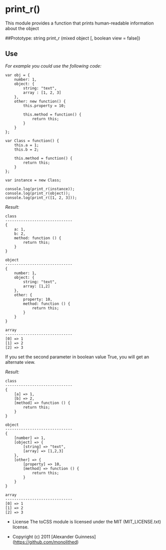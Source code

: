 # print_r()

This module provides a function that prints human-readable information about the object

##Prototype:
	string print_r (mixed object [, boolean view = false])

## Use
*For example you could use the following code:*

	var obj = {
		number: 1,
		object: {
			string: "text",
			array : [1, 2, 3]
		},
		other: new function() {
			this.property = 10;

			this.method = function() {
				return this;
			}
		}
	};

	var Class = function() {
		this.a = 1;
		this.b = 2;

		this.method = function() {
			return this;
		}
	};

	var instance = new Class;

	console.log(print_r(instance));
	console.log(print_r(object));
	console.log(print_r([1, 2, 3]));

*Result:*

	class
	------------------------------
	{
		a: 1,
		b: 2,
		method: function () {
			return this;
		}
	}

	object
	------------------------------
	{
		number: 1,
		object: {
			string: "text",
			array: [1,2]
		},
		other: {
			property: 10,
			method: function () {
				return this;
			}
		}
	}

	array
	------------------------------
	[0] => 1
	[1] => 2
	[2] => 3

If you set the second parameter <view> in boolean value True, you will get an alternate view.<br />

*Result:*

	class
	------------------------------
	{
		[a] => 1,
		[b] => 2,
		[method] => function () {
			return this;
		}
	}

	object
	------------------------------
	{
		[number] => 1,
		[object] => {
			[string] => "text",
			[array] => [1,2,3]
		},
		[other] => {
			[property] => 10,
			[method] => function () {
				return this;
			}
		}
	}

	array
	------------------------------
	[0] => 1
	[1] => 2
	[2] => 3


* License
    The toCSS module is licensed under the MIT (MIT_LICENSE.txt) license.

* Copyright (c) 2011 [Alexander Guinness] (https://github.com/monolithed)
